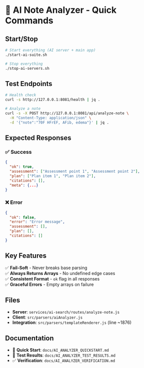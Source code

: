 # 🚀 AI Note Analyzer - Quick Commands

## Start/Stop

```bash
# Start everything (AI server + main app)
./start-ai-suite.sh

# Stop everything
./stop-ai-servers.sh
```

## Test Endpoints

```bash
# Health check
curl -s http://127.0.0.1:8081/health | jq .

# Analyze a note
curl -s -X POST http://127.0.0.1:8081/api/analyze-note \
  -H "Content-Type: application/json" \
  -d '{"note":"70F HFrEF, AFib, edema"}' | jq .
```

## Expected Responses

### ✅ Success
```json
{
  "ok": true,
  "assessment": ["Assessment point 1", "Assessment point 2"],
  "plan": ["Plan item 1", "Plan item 2"],
  "citations": [],
  "meta": {...}
}
```

### ❌ Error
```json
{
  "ok": false,
  "error": "Error message",
  "assessment": [],
  "plan": [],
  "citations": []
}
```

## Key Features

✅ **Fail-Soft** - Never breaks base parsing  
✅ **Always Returns Arrays** - No undefined edge cases  
✅ **Consistent Format** - `ok` flag in all responses  
✅ **Graceful Errors** - Empty arrays on failure  

## Files

- **Server**: `services/ai-search/routes/analyze-note.js`
- **Client**: `src/parsers/aiAnalyzer.js`
- **Integration**: `src/parsers/templateRenderer.js` (line ~1876)

## Documentation

- 📖 **Quick Start**: `docs/AI_ANALYZER_QUICKSTART.md`
- 🧪 **Test Results**: `docs/AI_ANALYZER_TEST_RESULTS.md`
- ✅ **Verification**: `docs/AI_ANALYZER_VERIFICATION.md`
